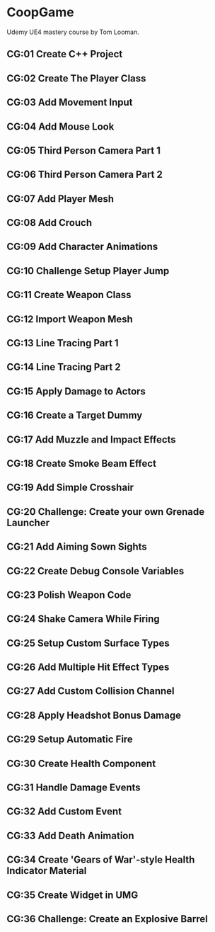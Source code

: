 # CoopGame
Udemy UE4 mastery course by Tom Looman.


## CG:01 Create C++ Project ##

## CG:02 Create The Player Class ##

## CG:03 Add Movement Input ##

## CG:04 Add Mouse Look ##

## CG:05 Third Person Camera Part 1 ##

## CG:06 Third Person Camera Part 2 ##

## CG:07 Add Player Mesh ##

## CG:08 Add Crouch ##

## CG:09 Add Character Animations ##

## CG:10 Challenge Setup Player Jump ##

## CG:11 Create Weapon Class ##

## CG:12 Import Weapon Mesh ##

## CG:13 Line Tracing Part 1 ##

## CG:14 Line Tracing Part 2 ##

## CG:15 Apply Damage to Actors ##

## CG:16 Create a Target Dummy ##

## CG:17 Add Muzzle and Impact Effects ##

## CG:18 Create Smoke Beam Effect ##

## CG:19 Add Simple Crosshair ##

## CG:20 Challenge: Create your own Grenade Launcher ##

## CG:21 Add Aiming Sown Sights ##

## CG:22 Create Debug Console Variables ##

## CG:23 Polish Weapon Code ##

## CG:24 Shake Camera While Firing ##

## CG:25 Setup Custom Surface Types ##

## CG:26 Add Multiple Hit Effect Types ##

## CG:27 Add Custom Collision Channel ##

## CG:28 Apply Headshot Bonus Damage ##

## CG:29 Setup Automatic Fire ##

## CG:30 Create Health Component ##

## CG:31 Handle Damage Events ##

## CG:32 Add Custom Event ##

## CG:33 Add Death Animation ##

## CG:34 Create 'Gears of War'-style Health Indicator Material ##

## CG:35 Create Widget in UMG ##

## CG:36 Challenge: Create an Explosive Barrel ##
